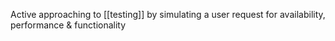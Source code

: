 Active approaching to [[testing]] by simulating a user request for availability, performance & functionality